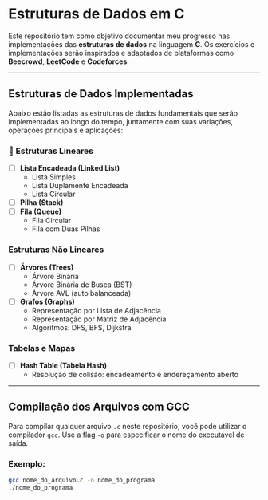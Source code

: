 # Estruturas de Dados em C

Este repositório tem como objetivo documentar meu progresso nas implementações das **estruturas de dados** na linguagem **C**. Os exercícios e implementações serão inspirados e adaptados de plataformas como **Beecrowd**, **LeetCode** e **Codeforces**.

---

## Estruturas de Dados Implementadas

Abaixo estão listadas as estruturas de dados fundamentais que serão implementadas ao longo do tempo, juntamente com suas variações, operações principais e aplicações:

### 🔹 Estruturas Lineares
- [ ] **Lista Encadeada (Linked List)**
  - Lista Simples
  - Lista Duplamente Encadeada
  - Lista Circular
- [ ] **Pilha (Stack)**
- [ ] **Fila (Queue)**
  - Fila Circular
  - Fila com Duas Pilhas

### Estruturas Não Lineares
- [ ] **Árvores (Trees)**
  - Árvore Binária
  - Árvore Binária de Busca (BST)
  - Árvore AVL (auto balanceada)
- [ ] **Grafos (Graphs)**
  - Representação por Lista de Adjacência
  - Representação por Matriz de Adjacência
  - Algoritmos: DFS, BFS, Dijkstra

### Tabelas e Mapas
- [ ] **Hash Table (Tabela Hash)**
  - Resolução de colisão: encadeamento e endereçamento aberto



---

## Compilação dos Arquivos com GCC

Para compilar qualquer arquivo `.c` neste repositório, você pode utilizar o compilador `gcc`. Use a flag `-o` para especificar o nome do executável de saída.

### Exemplo:

```bash
gcc nome_do_arquivo.c -o nome_do_programa
./nome_do_programa
